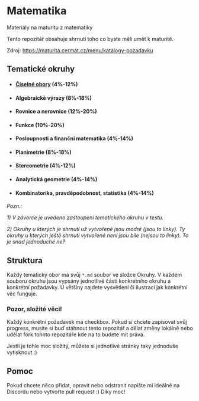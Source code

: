 # Matematika
Materiály na maturitu z matematiky

Tento repozitář obsahuje shrnutí toho co byste měli umět k maturitě.

Zdroj: https://maturita.cermat.cz/menu/katalogy-pozadavku

## Tematické okruhy
- #### [Číselné obory](/Okruhy/Ciselne_obory.md) (4%-12%)
- #### Algebraické výrazy (8%-18%)
- #### Rovnice a nerovnice (12%-20%)
- #### Funkce (10%-20%)
- #### Posloupnosti a finanční matematika (4%-14%)
- #### Planimetrie (8%-18%)
- #### Stereometrie (4%-12%)
- #### Analytická geometrie (4%-14%)
- #### Kombinatorika, pravděpodobnost, statistika (4%-14%)

_Pozn.:_

_1) V závorce je uvedeno zastoupení tematického okruhu v testu._

_2) Okruhy u kterých je shrnutí už vytvořené jsou modré (jsou to linky). Ty okruhy u kterých ještě shrnutí vytvořené není jsou bíle (nejsou to linky). To je snad jednoduché ne?_

## Struktura
Každý tematický obor má svůj `*.md` soubor ve složce Okruhy. V každém souboru okruhu jsou vypsány jednotlivé části konkrétního okruhu a konkrétní požadavky. U většiny najdete vysvětlení či ilustraci jak konkrétní věc funguje.

### Pozor, složité věci!
Každý konkrétní požadavek má checkbox. Pokud si chcete zapisovat svůj progress, musíte si buď stáhnout tento repozitář a dělat změny lokálně nebo udělat fork tohoto repozitáře kde na to budete mít práva.

Jestli je tohle moc složitý, můžete si jednotlivé stránky taky jednoduše vytisknout :)

## Pomoc
Pokud chcete něco přidat, opravit nebo odstranit napište mi ideálně na Discordu nebo vytvořte pull request :) Díky moc!